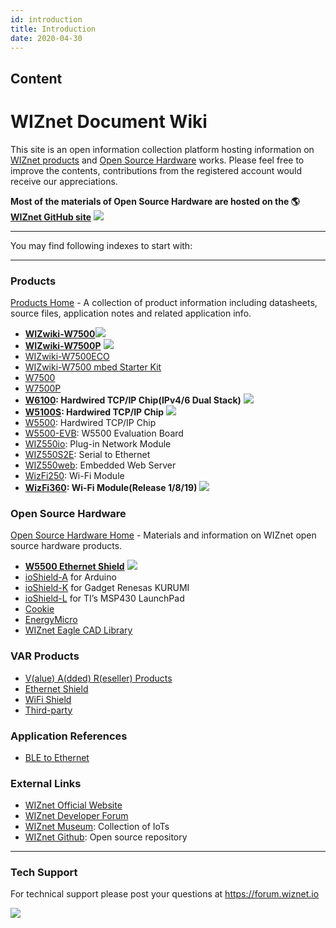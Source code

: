 ```yaml
---
id: introduction
title: Introduction
date: 2020-04-30
---
```



## Content
# WIZnet Document Wiki

This site is an open information collection platform hosting information
on [WIZnet products](/document_framework/docs/Product/Products.md) and [Open Source Hardware](/docs/Product/Open-Source-Hardware/Open_Source_Hardware.md) works.
Please feel free to improve the contents, contributions from the
registered account would receive our appreciations.

**Most of the materials of Open Source Hardware are hosted on the
🌎[WIZnet GitHub site](https://github.com/Wiznet)**
![](/document_framework/img/github.png)

-----

You may find following indexes to start with:

-----



### Products

[Products Home](/docs/Product/Products.md) - A collection of product information
including datasheets, source files, application notes and related
application info.

  - **[WIZwiki-W7500](/docs/Product/iMCU/W7500/Overview.md)**![](/document_framework/img/star.png)
  - **[WIZwiki-W7500P](/docs/Product/iMCU/W7500P/Overview.md)**
    ![](/document_framework/img/star.png)
  - [WIZwiki-W7500ECO](/docs/Product/Mbed-WIZwiki-Platform/WIZwiki-W7500ECO/Overview.md)
  - [WIZwiki-W7500 mbed Starter Kit](/docs/Product/Mbed-WIZwiki-Platform/WIZwiki-W7500-Mbed-Starter-Kit/WIZwiki-W7500_Mbed_Starter_Kit.md)
  - [W7500](/docs/Product/iMCU/W7500/Overview.md)
  - [W7500P](/docs/Product/iMCU/W7500P/Overview.md)
  - **[W6100](/docs/Product/iEthernet/W6100/Overview.md): Hardwired TCP/IP Chip(IPv4/6 Dual Stack)** ![](/document_framework/img/star.png) 
  - **[W5100S](/docs/Product/iEthernet/W5100S/Overview.md): Hardwired TCP/IP Chip**
    ![](/document_framework/img/star.png) 
  - [W5500](/products/w5500/start): Hardwired TCP/IP Chip
  - [W5500-EVB](/products/w5500/w5500_evb/start): W5500 Evaluation Board
  - [WIZ550io](/products/wiz550io/start): Plug-in Network Module 
  - [WIZ550S2E](/products/wiz550s2e/start): Serial to Ethernet
  - [WIZ550web](/products/wiz550web/start): Embedded Web Server
  - [WizFi250](/products/WizFi250/start): Wi-Fi Module
  - **[WizFi360](/products/WizFi360/start): Wi-Fi Module(Release
    1/8/19)** ![](/etc/star.png)



### Open Source Hardware

[Open Source Hardware Home](osh) - Materials and information on WIZnet
open source hardware products.

  - **[W5500 Ethernet Shield](/osh/w5500_ethernet_shield/start)**
    ![](/etc/star.png)
  - [ioShield-A](/osh/ioshield-a/start) for Arduino
  - [ioShield-K](/osh/ioshield-k/start) for Gadget Renesas KURUMI
  - [ioShield-L](/osh/ioshield-l/start) for TI’s MSP430 LaunchPad
  - [Cookie](/osh/cookie/start)
  - [EnergyMicro](/osh/energymicro/start)
  - [WIZnet Eagle CAD Library](/design_guide/hardware/eaglecadlib/start)


### VAR Products

  - [V(alue) A(dded) R(eseller) Products](/oshw_using_wiznet)
  - [Ethernet Shield](/oshw_using_wiznet/ethernet)
  - [WiFi Shield](/oshw_using_wiznet/wifi)
  - [Third-party](/oshw_using_wiznet/var_products)




### Application References

  - [BLE to Ethernet](/oshw_using_wiznet/bletoethernet)


### External Links

  - [WIZnet Official Website](http://www.wiznet.io/)
  - [WIZnet Developer Forum](http://forum.wiznet.io/)
  - [WIZnet Museum](http://wiznetmuseum.com/): Collection of IoTs
  - [WIZnet Github](https://github.com/Wiznet): Open source repository


-----

### Tech Support

For technical support please post your questions at
<https://forum.wiznet.io>

![](/document_framework/img/mainlogo.jpg)
